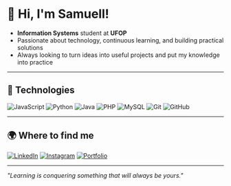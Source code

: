 # 👋 Hi, I'm Samuell!

- **Information Systems** student at **UFOP**  
- Passionate about technology, continuous learning, and building practical solutions  
- Always looking to turn ideas into useful projects and put my knowledge into practice  

---

## 🔧 Technologies 
![JavaScript](https://img.shields.io/badge/-JavaScript-F7DF1E?logo=javascript&logoColor=000)
![Python](https://img.shields.io/badge/-Python-3776AB?logo=python&logoColor=fff)
![Java](https://img.shields.io/badge/-Java-007396?logo=java&logoColor=fff)
![PHP](https://img.shields.io/badge/-PHP-777BB4?logo=php&logoColor=fff)
![MySQL](https://img.shields.io/badge/-MySQL-4479A1?logo=mysql&logoColor=fff)
![Git](https://img.shields.io/badge/-Git-black?style=flat-square&logo=git)
![GitHub](https://img.shields.io/badge/-GitHub-181717?style=flat-square&logo=github)

---

## 🌍 Where to find me
[![LinkedIn](https://img.shields.io/badge/-LinkedIn-0A66C2?logo=linkedin&logoColor=fff)](https://www.linkedin.com/in/samuell-aguiar/)  [![Instagram](https://img.shields.io/badge/-Instagram-E4405F?logo=instagram&logoColor=fff)](https://www.instagram.com/samuell.ag/)  [![Portfolio](https://img.shields.io/badge/-Portfolio-000?logo=firefox&logoColor=fff)](https://samuellaguiar.vercel.app/)  

---

*"Learning is conquering something that will always be yours."*

